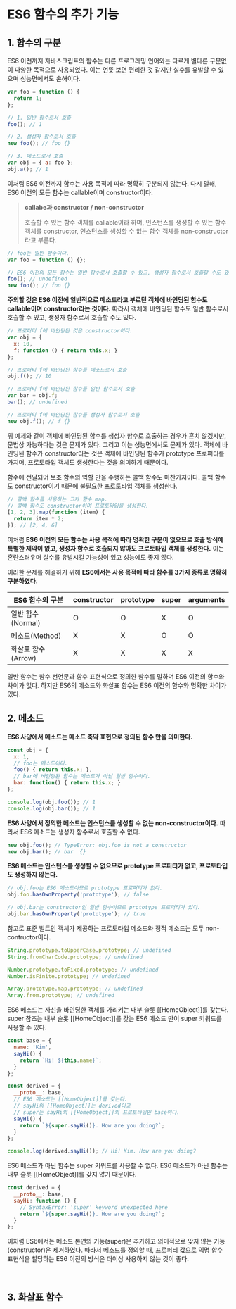 # ES6 함수의 추가 기능

## 1. 함수의 구분

ES6 이전까지 자바스크립트의 함수는 다른 프로그래밍 언어와는 다르게 별다른 구분없이 다양한 목적으로 사용되었다. 이는 언뜻 보면 편리한 것 같지만 실수를 유발할 수 있으며 성능면에서도 손해이다.

```javascript
var foo = function () {
  return 1;
};

// 1. 일반 함수로서 호출
foo(); // 1

// 2. 생성자 함수로서 호출
new foo(); // foo {}

// 3. 메소드로서 호출
var obj = { a: foo };
obj.a(); // 1
```

이처럼 ES6 이전까지 함수는 사용 목적에 따라 명확히 구분되지 않는다. 다시 말해, ES6 이전의 모든 함수는 callable이며 constructor이다.

> **callabe과 constructor / non-constructor**
>
> 호출할 수 있는 함수 객체를 callable이라 하며, 인스턴스를 생성할 수 있는 함수 객체를 constructor, 인스턴스를 생성할 수 없는 함수 객체를 non-constructor라고 부른다.

```javascript
// foo는 일반 함수이다.
var foo = function () {};

// ES6 이전의 모든 함수는 일반 함수로서 호출할 수 있고, 생성자 함수로서 호출할 수도 있다.
foo(); // undefined
new foo(); // foo {}
```

**주의할 것은 ES6 이전에 일반적으로 메소드라고 부르던 객체에 바인딩된 함수도 callable이며 constructor라는 것이다.** 따라서 객체에 바인딩된 함수도 일반 함수로서 호출할 수 있고, 생성자 함수로서 호출할 수도 있다.

```javascript
// 프로퍼티 f에 바인딩된 것은 constructor이다.
var obj = {
  x: 10,
  f: function () { return this.x; }
};

// 프로퍼티 f에 바인딩된 함수를 메소드로서 호출
obj.f(); // 10

// 프로퍼티 f에 바인딩된 함수를 일반 함수로서 호출
var bar = obj.f;
bar(); // undefined

// 프로퍼티 f에 바인딩된 함수를 생성자 함수로서 호출
new obj.f(); // f {}
```

위 예제와 같이 객체에 바인딩된 함수를 생성자 함수로 호출하는 경우가 흔치 않겠지만, 문법상 가능하다는 것은 문제가 있다. 그리고 이는 성능면에서도 문제가 있다. 객체에 바인딩된 함수가 constructor라는 것은 객체에 바인딩된 함수가 prototype 프로퍼티를 가지며, 프로토타입 객체도 생성한다는 것을 의미하기 때문이다.

함수에 전달되어 보조 함수의 역할 만을 수행하는 콜백 함수도 마찬가지이다. 콜백 함수도 constructor이기 때문에 불필요한 프로토타입 객체를 생성한다.

```javascript
// 콜백 함수를 사용하는 고차 함수 map.
// 콜백 함수도 constructor이며 프로토타입을 생성한다.
[1, 2, 3].map(function (item) {
  return item * 2;
}); // [2, 4, 6]
```

이처럼 **ES6 이전의 모든 함수는 사용 목적에 따라 명확한 구분이 없으므로 호출 방식에 특별한 제약이 없고, 생성자 함수로 호출되지 않아도 프로토타입 객체를 생성한다.** 이는 혼란스러우며 실수를 유발시킬 가능성이 있고 성능에도 좋지 않다.

이러한 문제를 해결하기 위해 **ES6에서는 사용 목적에 따라 함수를 3가지 종류로 명확히 구분하였다.**

| ES6 함수의 구분    | constructor | prototype | super | arguments |
| ------------------ | ----------- | --------- | ----- | --------- |
| 일반 함수(Normal)  | O           | O         | X     | O         |
| 메소드(Method)     | X           | X         | O     | O         |
| 화살표 함수(Arrow) | X           | X         | X     | X         |

일반 함수는 함수 선언문과 함수 표현식으로 정의한 함수를 말하며 ES6 이전의 함수와 차이가 없다. 하지만 ES6의 메소드와 화살표 함수는 ES6 이전의 함수와 명확한 차이가 있다.

## 2. 메소드

**ES6 사양에서 메소드는 메소드 축약 표현으로 정의된 함수 만을 의미한다.**

```javascript
const obj = {
  x: 1,
  // foo는 메소드이다.
  foo() { return this.x; },
  // bar에 바인딩된 함수는 메소드가 아닌 일반 함수이다.
  bar: function() { return this.x; }
};

console.log(obj.foo()); // 1
console.log(obj.bar()); // 1
```

**ES6 사양에서 정의한 메소드는 인스턴스를 생성할 수 없는 non-constructor이다.** 따라서 ES6 메소드는 생성자 함수로서 호출할 수 없다.

```javascript
new obj.foo(); // TypeError: obj.foo is not a constructor
new obj.bar(); // bar  {}
```

**ES6 메소드는 인스턴스를 생성할 수 없으므로 prototype 프로퍼티가 없고, 프로토타입도 생성하지 않는다.**

```javascript
// obj.foo는 ES6 메소드이므로 prototype 프로퍼티가 없다.
obj.foo.hasOwnProperty('prototype'); // false

// obj.bar는 constructor인 일반 함수이므로 prototype 프로퍼티가 있다.
obj.bar.hasOwnProperty('prototype'); // true
```

참고로 표준 빌트인 객체가 제공하는 프로토타입 메소드와 정적 메소드는 모두 non-contructor이다.

```javascript
String.prototype.toUpperCase.prototype; // undefined
String.fromCharCode.prototype; // undefined

Number.prototype.toFixed.prototype; // undefined
Number.isFinite.prototype; // undefined

Array.prototype.map.prototype; // undefined
Array.from.prototype; // undefined
```

ES6 메소드는 자신을 바인딩한 객체를 가리키는 내부 슬롯 [[HomeObject]]를 갖는다. super 참조는 내부 슬롯 [[HomeObject]]를 갖는 ES6 메소드 만이 super 키워드를 사용할 수 있다.

```javascript
const base = {
  name: 'Kim',
  sayHi() {
    return `Hi! ${this.name}`;
  }
};

const derived = {
  __proto__: base,
  // ES6 메소드는 [[HomeObject]]를 갖는다.
  // sayHi의 [[HomeObject]]는 derived이고
  // super는 sayHi의 [[HomeObject]]의 프로토타입인 base이다.
  sayHi() {
    return `${super.sayHi()}. How are you doing?`;
  }
};

console.log(derived.sayHi()); // Hi! Kim. How are you doing?
```

ES6 메소드가 아닌 함수는 super 키워드를 사용할 수 없다. ES6 메소드가 아닌 함수는 내부 슬롯 [[HomeObject]]를 갖지 않기 때문이다.

```javascript
const derived = {
  __proto__: base,
  sayHi: function () {
    // SyntaxError: 'super' keyword unexpected here
    return `${super.sayHi()}. How are you doing?`;
  }
};
```

이처럼 ES6에서는 메소드 본연의 기능(super)은 추가하고 의미적으로 맞지 않는 기능(constructor)은 제거하였다. 따라서 메소드를 정의할 때, 프로퍼티 값으로 익명 함수 표현식을 할당하는 ES6 이전의 방식은 더이상 사용하지 않는 것이 좋다.

&nbsp;  

## 3. 화살표 함수

































